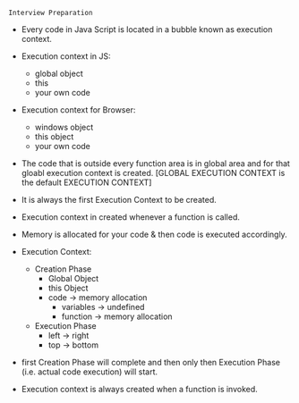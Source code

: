    Interview Preparation

* Every code in Java Script is located in a bubble known as execution context.

* Execution context in JS:
    * global object
    * this
    * your own code

* Execution context for Browser:
    * windows object
    * this object
    * your own code

* The code that is outside every function area is in global area and for that gloabl execution context is created. [GLOBAL EXECUTION CONTEXT is the default EXECUTION CONTEXT]

* It is always the first Execution Context to be created.

* Execution context in created whenever a function is called.

* Memory is allocated for your code & then code is executed accordingly.

* Execution Context:
    * Creation Phase
        * Global Object
        * this Object
        * code -> memory allocation
            * variables -> undefined
            * function -> memory allocation
    * Execution Phase
        * left -> right
        * top -> bottom

* first Creation Phase will complete and then only then Execution Phase (i.e. actual code execution) will start.

* Execution context is always created when a function is invoked.